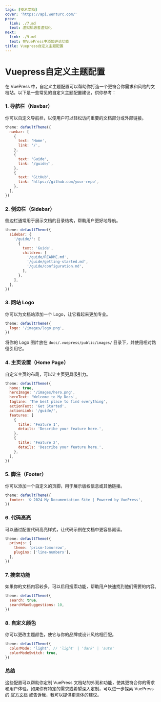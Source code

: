 ```yaml
---
tags: [技术文档]
cover: 'https://api.wenturc.com/'
prev: 
  link: ./7.md
  text: 虚拟机嵌套虚拟化
next:
  link: ./9.md
  text: 在VuePress中添加评论功能
title: Vuepress自定义主题配置
---
```


# Vuepress自定义主题配置

在 VuePress 中，自定义主题配置可以帮助你打造一个更符合你需求和风格的文档站。以下是一些常见的自定义主题配置建议，供你参考：

### 1. **导航栏（Navbar）**

你可以自定义导航栏，以便用户可以轻松访问重要的文档部分或外部链接。

```javascript
theme: defaultTheme({
  navbar: [
    {
      text: 'Home',
      link: '/',
    },
    {
      text: 'Guide',
      link: '/guide/',
    },
    {
      text: 'GitHub',
      link: 'https://github.com/your-repo',
    },
  ],
})
```

### 2. **侧边栏（Sidebar）**

侧边栏通常用于展示文档的目录结构，帮助用户更好地导航。

```javascript
theme: defaultTheme({
  sidebar: {
    '/guide/': [
      {
        text: 'Guide',
        children: [
          '/guide/README.md',
          '/guide/getting-started.md',
          '/guide/configuration.md',
        ],
      },
    ],
  },
})
```

### 3. **网站 Logo**

你可以为文档站添加一个 Logo，让它看起来更加专业。

```javascript
theme: defaultTheme({
  logo: '/images/logo.png',
})
```

将你的 Logo 图片放在 `docs/.vuepress/public/images/` 目录下，并使用相对路径引用它。

### 4. **主页设置（Home Page）**

自定义主页的布局，可以让主页更具吸引力。

```javascript
theme: defaultTheme({
  home: true,
  heroImage: '/images/hero.png',
  heroText: 'Welcome to My Docs',
  tagline: 'The best place to find everything',
  actionText: 'Get Started',
  actionLink: '/guide/',
  features: [
    {
      title: 'Feature 1',
      details: 'Describe your feature here.',
    },
    {
      title: 'Feature 2',
      details: 'Describe your feature here.',
    },
  ],
})
```

### 5. **脚注（Footer）**

你可以添加一个自定义的页脚，用于展示版权信息或其他链接。

```javascript
theme: defaultTheme({
  footer: '© 2024 My Documentation Site | Powered by VuePress',
})
```

### 6. **代码高亮**

可以通过配置代码高亮样式，让代码示例在文档中更容易阅读。

```javascript
theme: defaultTheme({
  prismjs: {
    theme: 'prism-tomorrow',
    plugins: ['line-numbers'],
  },
})
```

### 7. **搜索功能**

如果你的文档内容较多，可以启用搜索功能，帮助用户快速找到他们需要的内容。

```javascript
theme: defaultTheme({
  search: true,
  searchMaxSuggestions: 10,
})
```

### 8. **自定义颜色**

你可以更改主题颜色，使它与你的品牌或设计风格相匹配。

```javascript
theme: defaultTheme({
  colorMode: 'light', // 'light' | 'dark' | 'auto'
  colorModeSwitch: true,
})
```

### 总结

这些配置可以帮助你定制 VuePress 文档站的外观和功能，使其更符合你的需求和用户体验。如果你有特定的需求或希望深入定制，可以进一步探索 VuePress 的 [官方文档](https://v2.vuepress.vuejs.org/zh/) 或告诉我，我可以提供更具体的建议。
